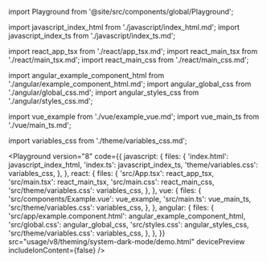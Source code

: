 import Playground from '@site/src/components/global/Playground';

import javascript_index_html from './javascript/index_html.md';
import javascript_index_ts from './javascript/index_ts.md';

import react_app_tsx from './react/app_tsx.md';
import react_main_tsx from './react/main_tsx.md';
import react_main_css from './react/main_css.md';

import angular_example_component_html from './angular/example_component_html.md';
import angular_global_css from './angular/global_css.md';
import angular_styles_css from './angular/styles_css.md';

import vue_example from './vue/example_vue.md';
import vue_main_ts from './vue/main_ts.md';

import variables_css from './theme/variables_css.md';

<Playground
  version="8"
  code={{
    javascript: {
      files: {
        'index.html': javascript_index_html,
        'index.ts': javascript_index_ts,
        'theme/variables.css': variables_css,
      },
    },
    react: {
      files: {
        'src/App.tsx': react_app_tsx,
        'src/main.tsx': react_main_tsx,
        'src/main.css': react_main_css,
        'src/theme/variables.css': variables_css,
      },
    },
    vue: {
      files: {
        'src/components/Example.vue': vue_example,
        'src/main.ts': vue_main_ts,
        'src/theme/variables.css': variables_css,
      },
    },
    angular: {
      files: {
        'src/app/example.component.html': angular_example_component_html,
        'src/global.css': angular_global_css,
        'src/styles.css': angular_styles_css,
        'src/theme/variables.css': variables_css,
      },
    },
  }}
  src="usage/v8/theming/system-dark-mode/demo.html"
  devicePreview
  includeIonContent={false}
/>
